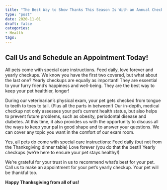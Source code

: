 ```yaml
---
title: "The Best Way to Show Thanks This Season Is With an Annual Checkup"
type: "post"
date: 2020-11-01
draft: false
categories:
- Health
tags:
---
```


## Call Us and Schedule an Appointment Today!

All pets come with special care instructions. Feed daily, love forever and yearly checkups. We know you have the first two covered, but what about the last one? Yearly checkups are equally as important! They are essential to your furry friend’s happiness and well-being. They are the best way to keep your pet healthier, longer!

During our veterinarian’s physical exam, your pet gets checked from tongue to teeth to toes to tail. (Plus all the parts in between!) Our in-depth, medical checkup not only assesses your pet’s current health status, but also helps to prevent future problems, such as obesity, periodontal disease and diabetes. At this time, it also provides us with the opportunity to discuss all the ways to keep your pal in good shape and to answer your questions. We can cover any topic you want in the comfort of our exam room.

Yes, all pets do come with special care instructions:
Feed daily (but not from the Thanksgiving dinner table)
Love forever (you do that the best!)
Yearly checkups (we’re here to ensure your pet stays healthy!)

We’re grateful for your trust in us to recommend what’s best for your pet. Call us to make an appointment for your pet’s yearly checkup. Your pet will be thankful too.

**Happy Thanksgiving from all of us!**

